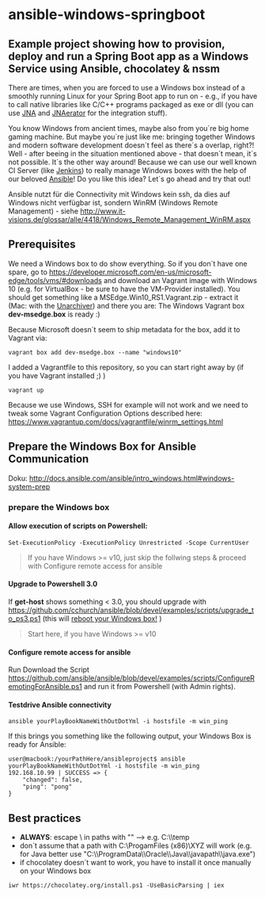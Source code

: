ansible-windows-springboot
======================================================================================

## Example project showing how to provision, deploy and run a Spring Boot app as a Windows Service using Ansible, chocolatey &amp; nssm

There are times, when you are forced to use a Windows box instead of a smoothly running Linux for your Spring Boot app to run on - e.g., if you have to call native libraries like C/C++ programs packaged as exe or dll (you can use [JNA](https://github.com/java-native-access/jna) and [JNAerator](https://github.com/nativelibs4java/JNAerator) for the integration stuff). 

You know Windows from ancient times, maybe also from you´re big home gaming machine. But maybe you´re just like me: bringing together Windows and modern software development doesn´t feel as there´s a overlap, right?! Well - after beeing in the situation mentioned above - that doesn´t mean, it´s not possible. It´s the other way around! Because we can use our well known CI Server (like [Jenkins](https://jenkins.io/)) to really manage Windows boxes with the help of our beloved [Ansible](https://www.ansible.com/)! Do you like this idea? Let´s go ahead and try that out!

Ansible nutzt für die Connectivity mit Windows kein ssh, da dies auf Windows nicht verfügbar ist, sondern WinRM (Windows Remote
Management) - siehe http://www.it-visions.de/glossar/alle/4418/Windows_Remote_Management_WinRM.aspx


## Prerequisites

We need a Windows box to do show everything. So if you don´t have one spare, go to https://developer.microsoft.com/en-us/microsoft-edge/tools/vms/#downloads and download an Vagrant image with Windows 10 (e.g. for VirtualBox - be sure to have the VM-Provider installed). You should get something like a MSEdge.Win10_RS1.Vagrant.zip - extract it (Mac: with the [Unarchiver](http://wakaba.c3.cx/s/apps/unarchiver.html)) and there you are: The Windows Vagrant box __dev-msedge.box__ is ready :)

Because Microsoft doesn´t seem to ship metadata for the box, add it to Vagrant via:

```
vagrant box add dev-msedge.box --name "windows10"
```

I added a Vagrantfile to this repository, so you can start right away by (if you have Vagrant installed ;) )
```
vagrant up
```

Because we use Windows, SSH for example will not work and we need to tweak some Vagrant Configuration Options described here: https://www.vagrantup.com/docs/vagrantfile/winrm_settings.html


## Prepare the Windows Box for Ansible Communication

Doku: http://docs.ansible.com/ansible/intro_windows.html#windows-system-prep

### prepare the Windows box

#### Allow execution of scripts on Powershell:
```
Set-ExecutionPolicy -ExecutionPolicy Unrestricted -Scope CurrentUser
```

> If you have Windows >= v10, just skip the follwing steps & proceed with Configure remote access for ansible
#### Upgrade to Powershell 3.0

If __get-host__ shows something < 3.0, you should upgrade with https://github.com/cchurch/ansible/blob/devel/examples/scripts/upgrade_to_ps3.ps1 (this will [reboot your Windows box!](http://serverfault.com/questions/539229/possible-to-upgrade-powershell-2-0-to-3-0-without-a-reboot) )

> Start here, if you have Windows >= v10

#### Configure remote access for ansible

Run
Download the Script https://github.com/ansible/ansible/blob/devel/examples/scripts/ConfigureRemotingForAnsible.ps1 and run it from Powershell (with Admin rights).


#### Testdrive Ansible connectivity
```
ansible yourPlayBookNameWithOutDotYml -i hostsfile -m win_ping
```

If this brings you something like the following output, your Windows Box is ready for Ansible:
```
user@macbook:/yourPathHere/ansibleproject$ ansible yourPlayBookNameWithOutDotYml -i hostsfile -m win_ping
192.168.10.99 | SUCCESS => {
    "changed": false,
    "ping": "pong"
}
```



## Best practices

* __ALWAYS__: escape \ in paths with "\" --> e.g. C:\\\temp
* don´t assume that a path with C:\ProgamFiles (x86)\XYZ will work (e.g. for Java better use "C:\\\ProgramData\\\Oracle\\\Java\\\javapath\\\java.exe")
* if chocolatey doesn´t want to work, you have to install it once manually on your Windows box
```
iwr https://chocolatey.org/install.ps1 -UseBasicParsing | iex
```